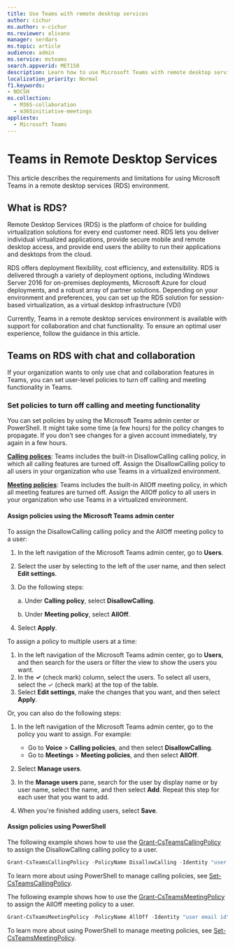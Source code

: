 ```yaml
---
title: Use Teams with remote desktop services
author: cichur
ms.author: v-cichur
ms.reviewer: alivano
manager: serdars
ms.topic: article
audience: admin
ms.service: msteams
search.appverid: MET150
description: Learn how to use Microsoft Teams with remote desktop services.
localization_priority: Normal
f1.keywords:
- NOCSH
ms.collection: 
  - M365-collaboration
  - m365initiative-meetings
appliesto: 
  - Microsoft Teams
---
```


# Teams in Remote Desktop Services

This article describes the requirements and limitations for using Microsoft Teams in a remote desktop services (RDS) environment.

## What is RDS?

Remote Desktop Services (RDS) is the platform of choice for building virtualization solutions for every end customer need. RDS lets you deliver individual virtualized applications, provide secure mobile and remote desktop access, and provide end users the ability to run their applications and desktops from the cloud.

RDS offers deployment flexibility, cost efficiency, and extensibility. RDS is delivered through a variety of deployment options, including Windows Server 2016 for on-premises deployments, Microsoft Azure for cloud deployments, and a robust array of partner solutions.
Depending on your environment and preferences, you can set up the RDS solution for session-based virtualization, as a virtual desktop infrastructure (VDI)

Currently, Teams in a remote desktop services environment is available with support for collaboration and chat functionality. To ensure an optimal user experience, follow the guidance in this article.

## Teams on RDS with chat and collaboration

If your organization wants to only use chat and collaboration features in Teams, you can set user-level policies to turn off calling and meeting functionality in Teams.

### Set policies to turn off calling and meeting functionality

You can set policies by using the Microsoft Teams admin center or PowerShell. It might take some time (a few hours) for the policy changes to propagate. If you don't see changes for a given account immediately, try again in a few hours.

[**Calling polices**](teams-calling-policy.md): Teams includes the built-in DisallowCalling calling policy, in which all calling features are turned off. Assign the DisallowCalling policy to all users in your organization who use Teams in a virtualized environment.

[**Meeting policies**](meeting-policies-in-teams.md): Teams includes the built-in AllOff meeting policy, in which all meeting features are turned off. Assign the AllOff policy to all users in your organization who use Teams in a virtualized environment.

#### Assign policies using the Microsoft Teams admin center

To assign the DisallowCalling calling policy and the AllOff meeting policy to a user:

1. In the left navigation of the Microsoft Teams admin center, go to **Users**.
2. Select the user by selecting to the left of the user name, and then select **Edit settings**.
3. Do the following steps:

    a.  Under **Calling policy**, select **DisallowCalling**.

    b.  Under **Meeting policy**, select **AllOff**.

4. Select **Apply**.

To assign a policy to multiple users at a time:

1. In the left navigation of the Microsoft Teams admin center, go to **Users**, and then search for the users or filter the view to show the users you want.
2. In the **&#x2713;** (check mark) column, select the users. To select all users, select the &#x2713; (check mark) at the top of the table.
3. Select **Edit settings**, make the changes that you want, and then select **Apply**.

Or, you can also do the following steps:

1. In the left navigation of the Microsoft Teams admin center, go to the policy you want to assign. For example:

    - Go to **Voice** > **Calling policies**, and then select **DisallowCalling**.
    - Go to **Meetings** > **Meeting policies**, and then select **AllOff**.

2. Select **Manage users**.
3. In the **Manage users** pane, search for the user by display name or by user name, select the name, and then select **Add**. Repeat this step for each user that you want to add.
4. When you're finished adding users, select **Save**.

#### Assign policies using PowerShell

The following example shows how to use the [Grant-CsTeamsCallingPolicy](/powershell/module/skype/grant-csteamscallingpolicy) to assign the DisallowCalling calling policy to a user.

```PowerShell
Grant-CsTeamsCallingPolicy -PolicyName DisallowCalling -Identity "user email id"
```

To learn more about using PowerShell to manage calling policies, see [Set-CsTeamsCallingPolicy](/powershell/module/skype/set-csteamscallingpolicy).

The following example shows how to use the [Grant-CsTeamsMeetingPolicy](/powershell/module/skype/grant-csteamsmeetingpolicy) to assign the AllOff meeting policy to a user.

```PowerShell
Grant-CsTeamsMeetingPolicy -PolicyName AllOff -Identity "user email id"
```

To learn more about using PowerShell to manage meeting policies, see [Set-CsTeamsMeetingPolicy](/powershell/module/skype/set-csteamsmeetingpolicy).